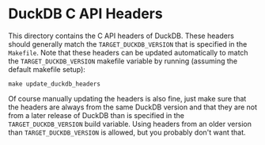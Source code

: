# DuckDB C API Headers
This directory contains the C API headers of DuckDB. These headers should generally match the `TARGET_DUCKDB_VERSION` 
that is specified in the `Makefile`. Note that these headers can be updated automatically 
to match the `TARGET_DUCKDB_VERSION` makefile variable by running (assuming the default makefile setup):

```shell
make update_duckdb_headers
```

Of course manually updating the headers is also fine, just make sure that the headers are always from the same 
DuckDB version and that they are not from a later release of DuckDB than is specified in the `TARGET_DUCKDB_VERSION`
build variable. Using headers from an older version than `TARGET_DUCKDB_VERSION` is allowed, but you probably don't want
that.